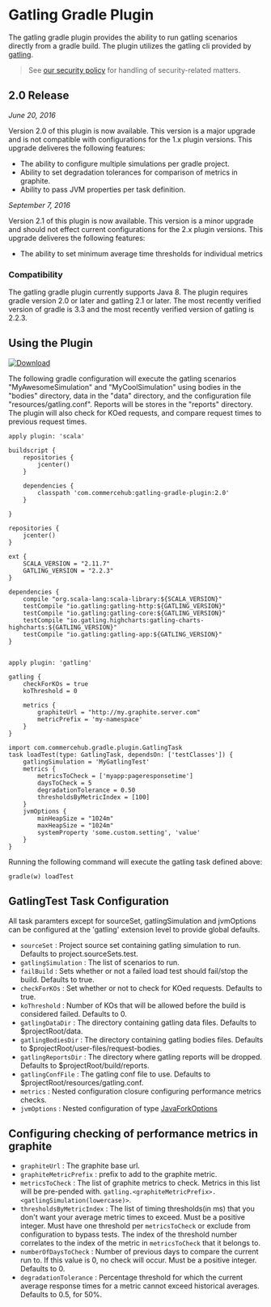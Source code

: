 # Gatling Gradle Plugin

The gatling gradle plugin provides the ability to run gatling scenarios directly from a gradle build. The plugin utilizes
the gatling cli provided by [gatling](http://gatling.io/docs/2.0.0-RC2/general/configuration.html#command-line-options).

> See [our security policy](SECURITY.md) for handling of security-related matters.

## 2.0 Release

*June 20, 2016*

Version 2.0 of this plugin is now available. This version is a major upgrade and is not compatible with configurations for the 1.x plugin versions. This upgrade deliveres the following features:
* The ability to configure multiple simulations per gradle project.
* Ability to set degradation tolerances for comparison of metrics in graphite.
* Ability to pass JVM properties per task definition.

*September 7, 2016*

Version 2.1 of this plugin is now available. This version is a minor upgrade and should not effect current configurations for the 2.x plugin versions. This upgrade deliveres the following features:
* The ability to set minimum average time thresholds for individual metrics

### Compatibility
The gatling gradle plugin currently supports Java 8. The plugin requires gradle version 2.0 or later and gatling 2.1 or later. The most recently verified version of gradle is 3.3 and the most recently verified version of gatling is 2.2.3.

## Using the Plugin
[ ![Download](https://api.bintray.com/packages/commercehub-oss/main/gatling-gradle-plugin/images/download.svg) ](https://bintray.com/commercehub-oss/main/gatling-gradle-plugin/_latestVersion)

The following gradle configuration will execute the gatling scenarios "MyAwesomeSimulation" and "MyCoolSimulation" using bodies
in the "bodies" directory, data in the "data" directory, and the configuration file "resources/gatling.conf". Reports will
be stores in the "reports" directory. The plugin will also check for KOed requests, and compare request times to previous request times.

    apply plugin: 'scala'

    buildscript {
        repositories {
            jcenter()
        }

        dependencies {
            classpath 'com.commercehub:gatling-gradle-plugin:2.0'
        }

    }

    repositories {
        jcenter()
    }

    ext {
        SCALA_VERSION = "2.11.7"
        GATLING_VERSION = "2.2.3"
    }

    dependencies {
        compile "org.scala-lang:scala-library:${SCALA_VERSION}"
        testCompile "io.gatling:gatling-http:${GATLING_VERSION}"
        testCompile "io.gatling:gatling-core:${GATLING_VERSION}"
        testCompile "io.gatling.highcharts:gatling-charts-highcharts:${GATLING_VERSION}"
        testCompile "io.gatling:gatling-app:${GATLING_VERSION}"
    }


    apply plugin: 'gatling'

    gatling {
        checkForKOs = true
        koThreshold = 0

        metrics {
            graphiteUrl = "http://my.graphite.server.com"
            metricPrefix = 'my-namespace'
        }
    }

    import com.commercehub.gradle.plugin.GatlingTask
    task loadTest(type: GatlingTask, dependsOn: ['testClasses']) {
        gatlingSimulation = 'MyGatlingTest'
        metrics {
            metricsToCheck = ['myapp:pageresponsetime']
            daysToCheck = 5
            degradationTolerance = 0.50
            thresholdsByMetricIndex = [100]
        }
        jvmOptions {
            minHeapSize = "1024m"
            maxHeapSize = "1024m"
            systemProperty 'some.custom.setting', 'value'
        }
    }


Running the following command will execute the gatling task defined above:

    gradle(w) loadTest

## GatlingTest Task Configuration

All task paramters except for sourceSet, gatlingSimulation and jvmOptions can be configured at the 'gatling' extension
level to provide global defaults.

* `sourceSet` : Project source set containing gatling simulation to run. Defaults to project.sourceSets.test.
* `gatlingSimulation` : The list of scenarios to run.
* `failBuild` : Sets whether or not a failed load test should fail/stop the build. Defaults to true.
* `checkForKOs` : Set whether or not to check for KOed requests. Defaults to true.
* `koThreshold` : Number of KOs that will be allowed before the build is considered failed. Defaults to 0.
* `gatlingDataDir` : The directory containing gatling data files. Defaults to $projectRoot/data.
* `gatlingBodiesDir` : The directory containing gatling bodies files. Defaults to $projectRoot/user-files/request-bodies.
* `gatlingReportsDir` : The directory where gatling reports will be dropped. Defaults to $projectRoot/build/reports.
* `gatlingConfFile` : The gatling conf file to use. Defaults to $projectRoot/resources/gatling.conf.
* `metrics` : Nested configuration closure configuring performance metrics checks.
* `jvmOptions` : Nested configuration of type [JavaForkOptions](https://docs.gradle.org/current/javadoc/org/gradle/process/JavaForkOptions.html)

## Configuring checking of performance metrics in graphite

* `graphiteUrl` : The graphite base url.
* `graphiteMetricPrefix` : prefix to add to the graphite metric.
* `metricsToCheck` : The list of graphite metrics to check. Metrics in this list will be pre-pended with.
 `gatling.<graphiteMetricPrefix>.<gatlingSimulation(lowercase)>`.
* `thresholdsByMetricIndex` : The list of timing thresholds(in ms) that you don't want your average metric times to exceed.
 Must be a positive integer. Must have one threshold per `metricsToCheck` or exclude from configuration to bypass tests.
 The index of the threshold number correlates to the index of the metric in `metricsToCheck` that it belongs to.
* `numberOfDaysToCheck` : Number of previous days to compare the current run to. If this value is 0, no check will occur.
 Must be a positive integer. Defaults to 0.
* `degradationTolerance` : Percentage threshold for which the current average response times for a metric cannot exceed
 historical averages. Defaults to 0.5, for 50%.
